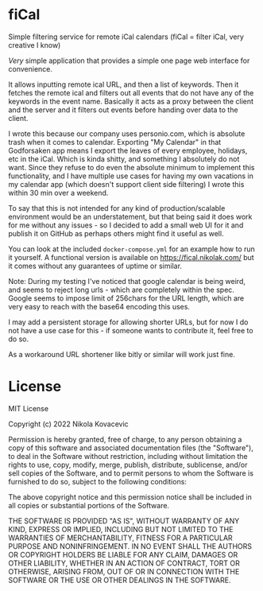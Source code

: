 # fiCal

Simple filtering service for remote iCal calendars (fiCal = filter iCal, very creative I know)

_Very_ simple application that provides a simple one page web interface for convenience.

It allows inputting remote ical URL, and then a list of keywords. Then it fetches the remote ical and filters out
all events that do not have any of the keywords in the event name. Basically it acts as a proxy between the client and the server
and it filters out events before handing over data to the client.

I wrote this because our company uses personio.com, which is absolute trash when it comes to calendar. Exporting "My Calendar"
in that Godforsaken app means I export the leaves of every employee, holidays, etc in the iCal. Which is kinda shitty, and something I absolutely do not want. 
Since they refuse to do even the absolute minimum to implement this functionality, and I have multiple use cases for having my 
own vacations in my calendar app (which doesn't support client side filtering) I wrote this within 30 min over a weekend.

To say that this is not intended for any kind of production/scalable environment would be an understatement, but that being said
it does work for me without any issues - so I decided to add a small web UI for it and publish it on GitHub as perhaps others might
find it useful as well.

You can look at the included `docker-compose.yml` for an example how to run it yourself. A functional version is available on https://fical.nikolak.com/
but it comes without any guarantees of uptime or similar.

Note: During my testing I've noticed that google calendar is being weird, and seems to reject long urls - which are completely within the spec. Google
seems to impose limit of 256chars for the URL length, which are very easy to reach with the base64 encoding this uses.

I may add a persistent storage for allowing shorter URLs, but for now I do not have a use case for this - if someone wants to contribute it, feel free to do so.

As a workaround URL shortener like bitly or similar will work just fine.

# License

MIT License

Copyright (c) 2022 Nikola Kovacevic

Permission is hereby granted, free of charge, to any person obtaining a copy
of this software and associated documentation files (the "Software"), to deal
in the Software without restriction, including without limitation the rights
to use, copy, modify, merge, publish, distribute, sublicense, and/or sell
copies of the Software, and to permit persons to whom the Software is
furnished to do so, subject to the following conditions:

The above copyright notice and this permission notice shall be included in all
copies or substantial portions of the Software.

THE SOFTWARE IS PROVIDED "AS IS", WITHOUT WARRANTY OF ANY KIND, EXPRESS OR
IMPLIED, INCLUDING BUT NOT LIMITED TO THE WARRANTIES OF MERCHANTABILITY,
FITNESS FOR A PARTICULAR PURPOSE AND NONINFRINGEMENT. IN NO EVENT SHALL THE
AUTHORS OR COPYRIGHT HOLDERS BE LIABLE FOR ANY CLAIM, DAMAGES OR OTHER
LIABILITY, WHETHER IN AN ACTION OF CONTRACT, TORT OR OTHERWISE, ARISING FROM,
OUT OF OR IN CONNECTION WITH THE SOFTWARE OR THE USE OR OTHER DEALINGS IN THE
SOFTWARE.
